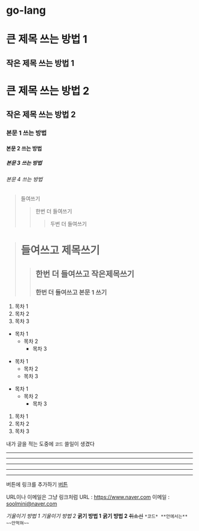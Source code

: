 # go-lang

큰 제목 쓰는 방법 1
===============

작은 제목 쓰는 방법 1
-----------------

# 큰 제목 쓰는 방법 2
## 작은 제목 쓰는 방법 2
### 본문 1 쓰는 방법
#### 본문 2 쓰는 방법
##### 본문 3 쓰는 방법
###### 본문 4 쓰는 방법

> 들여쓰기
>   > 한번 더 들여쓰기
>   >   > 두번 더 들여쓰기

> # 들여쓰고 제목쓰기
>   > ## 한번 더 들여쓰고 작은제목쓰기
>   > ### 한번 더 들여쓰고 본문 1 쓰기

1. 목차 1
2. 목차 2
3. 목차 3

+ 목차 1
  + 목차 2
    + 목차 3

- 목차 1
   - 목차 2
    - 목차 3

* 목차 1
  * 목차 2
    * 목차 3

1. 목차 1
1. 목차 2
1. 목차 3

내가 글을 적는 도중에 ```코드``` 쓸일이 생겼다

* * *

***

*****

- - -

---------------------------------------

버튼에 링크를 추가하기
[버튼](https://www.naver.com)

URL이나 이메일은 그냥 링크처럼
URL : <https://www.naver.com>
이메일 : <soolmini@naver.com>

*기울이기 방법 1*
_기울이기 방법 2_
**굵기 방법 1**
__굵기 방법 2__
~~취소선~~
``` *코드* **안에서는** ~~안먹혀~~ ```
